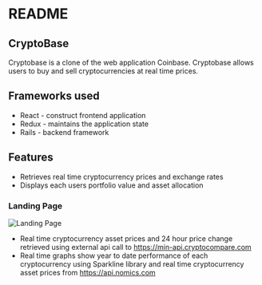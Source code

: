 # README

## CryptoBase

Cryptobase is a clone of the web application Coinbase. Cryptobase allows users to buy and sell cryptocurrencies at real time prices.

## Frameworks used

* React - construct frontend application
* Redux - maintains the application state
* Rails - backend framework

## Features

* Retrieves real time cryptocurrency prices and exchange rates
* Displays each users portfolio value and asset allocation

### Landing Page

![Landing Page](https://user-images.githubusercontent.com/46978514/70005346-24462380-151e-11ea-93b5-6b436872d79f.png)

* Real time cryptocurrency asset prices and 24 hour price change retrieved using external api call to https://min-api.cryptocompare.com
* Real time graphs show year to date performance of each cryptocurrency using Sparkline library and real time cryptocurrency asset prices from https://api.nomics.com 

